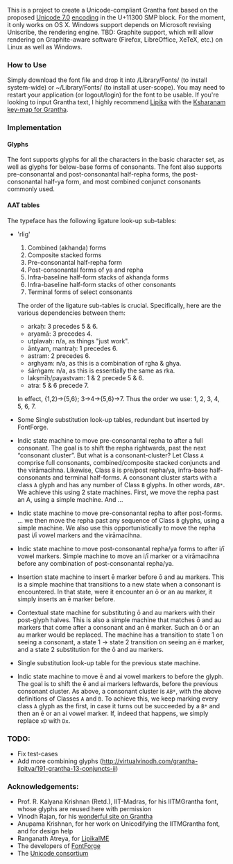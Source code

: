 This is a project to create a Unicode-compliant Grantha font based on the proposed [Unicode 7.0](http://www.unicode.org/versions/beta-7.0.0.html) [encoding](http://std.dkuug.dk/JTC1/SC2/WG2/docs/n4135.pdf) in the U+11300 SMP block. For the moment, it only works on OS X. Windows support depends on Microsoft revising Uniscribe, the rendering engine. TBD: Graphite support, which will allow rendering on Graphite-aware software (Firefox, LibreOffice, XeTeX, etc.) on Linux as well as Windows.

### How to Use

Simply download the font file and drop it into /Library/Fonts/ (to install system-wide) or ~/Library/Fonts/ (to install at user-scope). You may need to restart your application (or logout/login) for the font to be usable. If you're looking to input Grantha text, I highly recommend [Lipika](https://github.com/ratreya/Lipika_IME) with the [Ksharanam key-map for Grantha](https://bitbucket.org/OorNaattaan/keymap/src).

### Implementation

#### Glyphs

The font supports glyphs for all the characters in the basic character set, as well as glyphs for below-base forms of consonants. The font also supports pre-consonantal and post-consonantal half-repha forms, the post-consonantal half-ya form, and most combined conjunct consonants commonly used.

#### AAT tables
The typeface has the following ligature look-up sub-tables:

* 'rlig'
    1. Combined (akhanḍa) forms
    2. Composite stacked forms
    3. Pre-consonantal half-repha form
    4. Post-consonantal forms of ya and repha
    5. Infra-baseline half-form stacks of akhanḍa forms
    6. Infra-baseline half-form stacks of other consonants
    7. Terminal forms of select consonants

    The order of the ligature sub-tables is crucial. Specifically, here are the various dependencies between them:

    * arkaḥ: 3 precedes 5 & 6.
    * aryamā: 3 precedes 4.
    * utplavaḥ: n/a, as things "just work".
    * āntyam, mantraḥ: 1 precedes 6.
    * astram: 2 precedes 6.
    * arghyam: n/a, as this is a combination of rgha & ghya.
    * śārṅgam: n/a, as this is essentially the same as rka.
    * lakṣmīḥ/payastvam: 1 & 2 precede 5 & 6.
    * atra: 5 & 6 precede 7.

    In effect, {1,2}→{5,6}; 3→4→{5,6}→7. Thus the order we use: 1, 2, 3, 4, 5, 6, 7.

* Some Single substitution look-up tables, redundant but inserted by FontForge.

* Indic state machine to move pre-consonantal repha to after a full consonant.
    The goal is to shift the repha rightwards, past the next “consonant cluster”.
    But what is a consonant-cluster? Let Class `A` comprise full consonants, combined/composite stacked conjuncts and the virāmacihna. Likewise, Class `B` is pre/post repha/ya, infra-base half-consonants and terminal half-forms. A consonant cluster starts with a class `A` glyph and has any number of Class `B` glyphs. In other words, `AB*`. We achieve this using 2 state machines. First, we move the repha past an A, using a simple machine. And …

* Indic state machine to move pre-consonantal repha to after post-forms.
    … we then move the repha past any sequence of Class `B` glyphs, using a simple machine. We also use this opportunistically to move the repha past i/ī vowel markers and the virāmacihna.

* Indic state machine to move post-consonantal repha/ya forms to after i/ī vowel markers.
    Simple machine to move an i/ī marker or a virāmacihna before any combination of post-consonantal repha/ya.

* Insertion state machine to insert ē marker before ō and au markers.
    This is a simple machine that transitions to a new state when a consonant is encountered. In that state, were it encounter an ō or an au marker, it simply inserts an ē marker before.

* Contextual state machine for substituting ō and au markers with their post-glyph halves.
    This is also a simple machine that matches ō and au markers that come after a consonant and an ē marker. Such an ō or an au marker would be replaced. The machine has a transition to state 1 on seeing a consonant, a state 1 → state 2 transition on seeing an ē marker, and a state 2 substitution for the ō and au markers.

* Single substitution look-up table for the previous state machine.

* Indic state machine to move ē and ai vowel markers to before the glyph.
    The goal is to shift the ē and ai markers leftwards, before the previous consonant cluster. As above, a consonant cluster is `AB*`, with the above definitions of Classes `A` and `B`.
    To achieve this, we keep marking every class `A` glyph as the first, in case it turns out be succeeded by a `B*` and then an ē or an ai vowel marker. If, indeed that happens, we simply replace `xD` with `Dx`.

### TODO:
* Fix test-cases
* Add more combining glyphs (http://virtualvinodh.com/grantha-lipitva/191-grantha-13-conjuncts-ii)

### Acknowledgements:
* Prof. R. Kalyana Krishnan (Retd.), IIT-Madras, for his IITMGrantha font, whose glyphs are reused here with permission
* Vinodh Rajan, for his [wonderful site on Grantha](http://www.virtualvinodh.com/grantha-lipitva)
* Anupama Krishnan, for her work on Unicodifying the IITMGrantha font, and for design help
* Ranganath Atreya, for [LipikaIME](https://github.com/ratreya/Lipika_IME)
* The developers of [FontForge](http://fontforge.github.io/)
* The [Unicode consortium](http://unicode.org)
